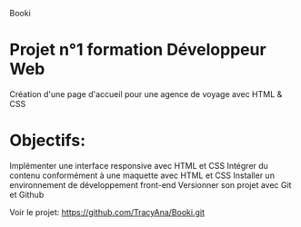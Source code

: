 Booki

# Projet n°1 formation Développeur Web
Création d'une page d'accueil pour une agence de voyage avec HTML & CSS

# Objectifs:
Implémenter une interface responsive avec HTML et CSS
Intégrer du contenu conformément à une maquette avec HTML et CSS
Installer un environnement de développement front-end
Versionner son projet avec Git et Github

Voir le projet: https://github.com/TracyAna/Booki.git
